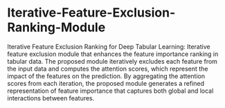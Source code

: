 # Iterative-Feature-Exclusion-Ranking-Module
Iterative Feature Exclusion Ranking for Deep Tabular Learning:
Iterative feature exclusion module that enhances the feature importance ranking in tabular data. The proposed module iteratively excludes each feature from the input data and computes the attention scores, which represent the impact of the features on the prediction. By aggregating the attention scores from each iteration, the proposed module generates a refined representation of feature importance that captures both global and local interactions between features.
